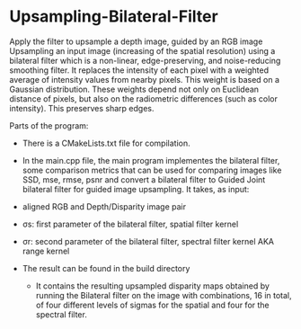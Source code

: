 # Upsampling-Bilateral-Filter
Apply the filter to upsample a depth image, guided by an RGB image
Upsampling an input image (increasing of the spatial resolution) using a bilateral filter which is a non-linear, edge-preserving, and noise-reducing smoothing filter. It replaces the intensity of each pixel with a weighted average of intensity values from nearby pixels. This weight is based on a Gaussian distribution. These weights depend not only on Euclidean distance of pixels, but also on the radiometric differences (such as color intensity). This preserves sharp edges.

Parts of the program:
- There is a CMakeLists.txt file for compilation.
- In the main.cpp file, the main program implementes the bilateral filter, some comparison metrics that can be used for comparing images like SSD, mse, rmse, psnr and convert a bilateral filter to Guided Joint bilateral filter for guided image upsampling. It takes, as input:

-   aligned RGB and Depth/Disparity image pair 
  - σs: first parameter of the bilateral filter, spatial filter kernel 
  - σr: second  parameter of the bilateral filter, spectral filter kernel AKA range kernel

- The result can be found in the build directory 
  - It contains the resulting upsampled disparity maps obtained by running the Bilateral filter on the image with combinations, 16 in total, of four different levels of sigmas for the spatial and four for the spectral filter.
 
